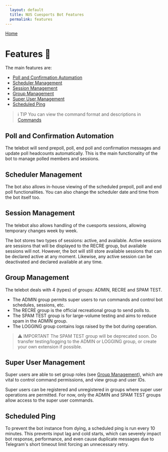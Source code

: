 ```yaml
---
  layout: default
  title: NUS Cuesports Bot Features
  permalink: features
---
```


[Home](index.md)

# Features 📌
The main features are:
* [Poll and Confirmation Automation](#poll-and-confirmation-automation)
* [Scheduler Management](#scheduler-management)
* [Session Management](#session-management)
* [Group Management](#group-management)
* [Super User Management](#super-user-management)
* [Scheduled Ping](#scheduled-ping)

> ℹ️ TIP
> You can view the command format and descriptions in [Commands](commands.md)

## Poll and Confirmation Automation
The telebot will send prepoll, poll, end poll and confirmation messages and update poll headcounts automatically. This is the main functionality of the bot to manage polled members and sessions.

## Scheduler Management
The bot also allows in-house viewing of the scheduled prepoll, poll and end poll functionalities. You can also change the scheduler date and time from the bot itself too.

## Session Management
The telebot also allows handling of the cuesports sessions, allowing temporary changes week by week. 

The bot stores two types of sessions: active, and available. Active sessions are sessions that will be displayed to the RECRE group, but available sessions will not.
However, the bot will still store available sessions that can be declared active at any moment. Likewise, any active session can be deactivated and declared available at any time.

## Group Management
The telebot deals with 4 (types) of groups: ADMIN, RECRE and SPAM TEST.
* The ADMIN group permits super users to run commands and control bot schedules, sessions, etc.
* The RECRE group is the official recreational group to send polls to.
* The SPAM TEST group is for large-volume testing and aims to reduce spam in the ADMIN group.
* The LOGGING group contains logs raised by the bot during operation.

> ⚠️ IMPORTANT
> The SPAM TEST group will be deprecated soon. Do transfer testing/logging to the ADMIN or LOGGING group, or create your own extension if possible.

## Super User Management
Super users are able to set group roles (see [Group Management](#group-management)), which are vital to control command permissions, and view group and user IDs.

Super users can be registered and unregistered in groups where super user operations are permitted. For now, only the ADMIN and SPAM TEST groups allow access to the super user commands.

## Scheduled Ping
To prevent the bot instance from dying, a scheduled ping is run every 10 minutes. This prevents input lag and cold starts, which can severely impact bot response, performance, and even cause duplicate messages due to Telegram's short timeout limit forcing an unnecessary retry.